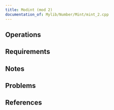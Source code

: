 ```yaml
---
title: Modint (mod 2)
documentation_of: Mylib/Number/Mint/mint_2.cpp
---
```


## Operations

## Requirements

## Notes

## Problems

## References
